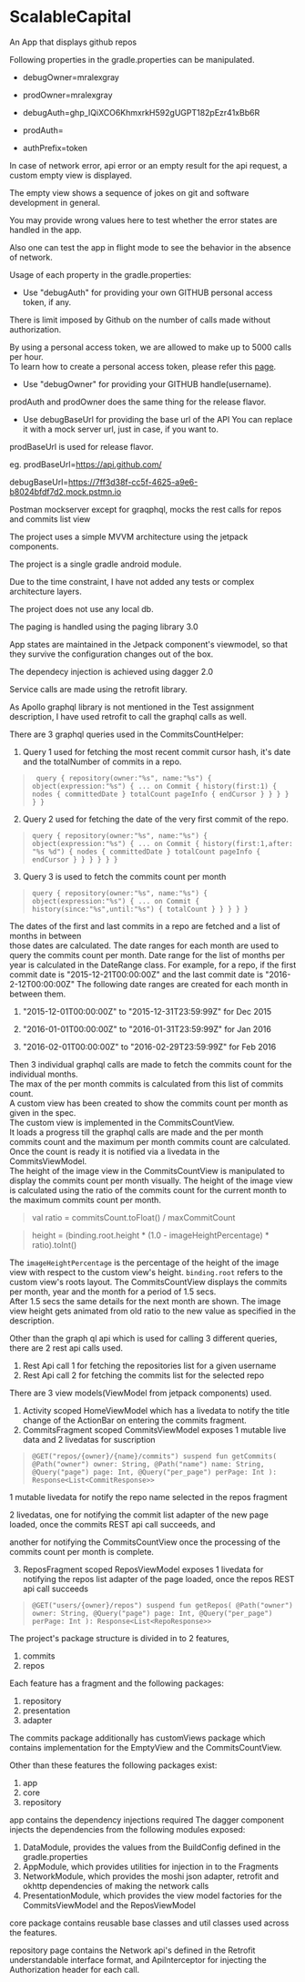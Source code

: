 # ScalableCapital
An App that displays github repos

Following properties in the gradle.properties can be manipulated.

* debugOwner=mralexgray

* prodOwner=mralexgray

* debugAuth=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

* prodAuth=<ENTER YOUR GITHUB PERSONALIZED ACCESS TOKEN>
  
* authPrefix=token

In case of network error, api error or an empty result for the api request, a custom empty view is displayed.

The empty view shows a sequence of jokes on git and software development in general.

You may provide wrong values here to test whether the error states are handled in the app.

Also one can test the app in flight mode to see the behavior in the absence of network.

Usage of each property in the gradle.properties:

- Use "debugAuth" for providing your own GITHUB personal access token, if any.

There is limit imposed by Github on the number of calls made without authorization. 
  
By using a personal access token, we are allowed to make up to 5000 calls per hour.  
To learn how to create a personal access token, please refer this [page](https://docs.github.com/en/github/authenticating-to-github/keeping-your-account-and-data-secure/creating-a-personal-access-token).

- Use "debugOwner" for providing your GITHUB handle(username).

prodAuth and prodOwner does the same thing for the release flavor.

- Use debugBaseUrl for providing the base url of the API
You can replace it with a mock server url, just in case, if you want to.
  
prodBaseUrl is used for release flavor.
  
eg.
prodBaseUrl=https://api.github.com/
  
debugBaseUrl=https://7ff3d38f-cc5f-4625-a9e6-b8024bfdf7d2.mock.pstmn.io
  
Postman mockserver except for graqphql, mocks the rest calls for repos and commits list view


The project uses a simple MVVM architecture using the jetpack components.
  
The project is a single gradle android module.
  
Due to the time constraint, I have not added any tests or complex architecture layers. 
  
The project does not use any local db.

The paging is handled using the paging library 3.0

App states are maintained in the Jetpack component's viewmodel, so that they survive the configuration changes out of the box.

The dependecy injection is achieved using dagger 2.0
  
Service calls are made using the retrofit library.
  
As Apollo graphql library is not mentioned in the Test assignment description, I have used retrofit to call the graphql calls as well.

There are 3 graphql queries used in the CommitsCountHelper:

1. Query 1 used for fetching the most recent commit cursor hash, it's date and the totalNumber of commits in a repo.

>` query {
>      repository(owner:"%s", name:"%s") {
>        object(expression:"%s") {
>          ... on Commit {
>            history(first:1) {
>              nodes {
>                committedDate
>               }
>              totalCount
>              pageInfo {
>                endCursor
>              }
>            }
>          }
>        }
>      }
>    }`

2. Query 2 used for fetching the date of the very first commit of the repo.

>`query {
>      repository(owner:"%s", name:"%s") {
>        object(expression:"%s") {
>          ... on Commit {
>            history(first:1,after: "%s %d") {
>              nodes {
>                committedDate
>               }
>              totalCount
>              pageInfo {
>                endCursor
>              }
>            }
>          }
>        }
>      }
>    }`

3. Query 3 is used to fetch the commits count per month

>`query {
>      repository(owner:"%s", name:"%s") {
>        object(expression:"%s") {
>          ... on Commit {
>            history(since:"%s",until:"%s") {
>              totalCount
>            }
>          }
>        }
>      }
>    }`

The dates of the first and last commits in a repo are fetched and a list of months in between  
those dates are calculated. The date ranges for each month are used to query the commits count per month.
Date range for the list of months per year is calculated in the DateRange class.
For example, for a repo, if the first commit date is "2015-12-21T00:00:00Z" and the last commit date is "2016-2-12T00:00:00Z"
The following date ranges are created for each month in between them.
1. "2015-12-01T00:00:00Z" to "2015-12-31T23:59:99Z" for Dec 2015

2. "2016-01-01T00:00:00Z" to "2016-01-31T23:59:99Z" for Jan 2016

3. "2016-02-01T00:00:00Z" to "2016-02-29T23:59:99Z" for Feb 2016

Then 3 individual graphql calls are made to fetch the commits count for the individual months.  
The max of the per month commits is calculated from this list of commits count.  
A custom view has been created to show the commits count per month as given in the spec.  
The custom view is implemented in the CommitsCountView.  
It loads a progress till the graphql calls are made and the per month commits count and the maximum per month commits count are calculated.  
Once the count is ready it is notified via a livedata in the CommitsViewModel.  
The height of the image view in the CommitsCountView is manipulated to display the commits count per month visually.
The height of the image view is calculated using the ratio of the commits count for the current month to the maximum commits count per month.

>val ratio = commitsCount.toFloat() / maxCommitCount

>height = (binding.root.height * (1.0 - imageHeightPercentage) * ratio).toInt()


The `imageHeightPercentage` is the percentage of the height of the image view with respect to the custom view's height.
`binding.root` refers to the custom view's roots layout.
The CommitsCountView displays the commits per month, year and the month for a period of 1.5 secs.  
After 1.5 secs the same details for the next month are shown. The image view height gets animated from old ratio to the new value as specified in the description.

Other than the graph ql api which is used for calling 3 different queries,
there are 2 rest api calls used.
1. Rest Api call 1 for fetching the repositories list for a given username
2. Rest Api call 2 for fetching the commits list for the selected repo

There are 3 view models(ViewModel from jetpack components) used.
1. Activity scoped HomeViewModel which has a livedata to notify the title change of the ActionBar on entering the commits fragment.
2. CommitsFragment scoped CommitsViewModel exposes 1 mutable live data and 2 livedatas for suscription

>`@GET("repos/{owner}/{name}/commits")
>    suspend fun getCommits(
>        @Path("owner") owner: String,
>        @Path("name") name: String,
>        @Query("page") page: Int,
>        @Query("per_page") perPage: Int
>    ): Response<List<CommitResponse>>
>`

1 mutable livedata for notify the repo name selected in the repos fragment

2 livedatas, one for notifying the commit list adapter of the new page loaded, once the commits REST api call succeeds, and

another for notifying the CommitsCountView once the processing of the commits count per month is complete.

3. ReposFragment scoped ReposViewModel exposes 1 livedata for notifying the repos list adapter of the page loaded, once the repos REST api call succeeds

>`
>@GET("users/{owner}/repos")
>    suspend fun getRepos(
>        @Path("owner") owner: String,
>        @Query("page") page: Int,
>        @Query("per_page") perPage: Int
>    ): Response<List<RepoResponse>>
>`

The project's package structure is divided in to 2 features,

1. commits
2. repos

Each feature has a fragment and the following packages:

1. repository
2. presentation
3. adapter

The commits package additionally has customViews package which contains implementation for the
EmptyView and the CommitsCountView.

Other than these features the following packages exist:

1. app
2. core
3. repository

app contains the dependency injections required
The dagger component injects the dependencies from the following modules exposed:

1. DataModule, provides the values from the BuildConfig defined in the gradle.properties
2. AppModule, which provides utilities for injection in to the Fragments
3. NetworkModule, which provides the moshi json adapter, retrofit and okhttp dependencies of making the network calls
4. PresentationModule, which provides the view model factories for the CommitsViewModel and the ReposViewModel

core package contains reusable base classes and util classes used across the features.

repository page contains the Network api's defined in the Retrofit understandable interface format, and ApiInterceptor for injecting the Authorization header for each call.
